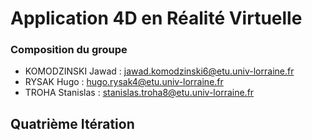 # Application 4D en Réalité Virtuelle

### Composition du groupe
- KOMODZINSKI Jawad : jawad.komodzinski6@etu.univ-lorraine.fr 
- RYSAK Hugo        : hugo.rysak4@etu.univ-lorraine.fr
- TROHA Stanislas   : stanislas.troha8@etu.univ-lorraine.fr

## Quatrième Itération